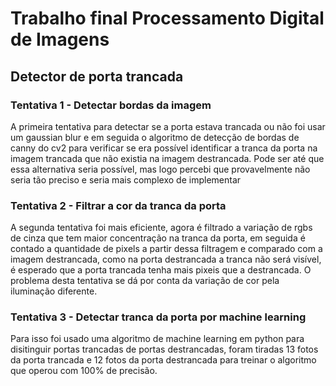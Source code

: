 # Trabalho final Processamento Digital de Imagens
## Detector de porta trancada

### Tentativa 1 - Detectar bordas da imagem
A primeira tentativa para detectar se a porta estava trancada ou não foi usar um gaussian blur
e em seguida o algoritmo de detecção de bordas de canny do cv2 para verificar se era possível
identificar a tranca da porta na imagem trancada que não existia na imagem destrancada. Pode
ser até que essa alternativa seria possível, mas logo percebi que provavelmente não seria tão
preciso e seria mais complexo de implementar

### Tentativa 2 - Filtrar a cor da tranca da porta
A segunda tentativa foi mais eficiente, agora é filtrado a variação de rgbs de cinza que tem maior
concentração na tranca da porta, em seguida é contado a quantidade de pixels a partir dessa filtragem
e comparado com a imagem destrancada, como na porta destrancada a tranca não será visível, é esperado
que a porta trancada tenha mais pixeis que a destrancada. O problema desta tentativa se dá por conta
da variação de cor pela iluminação diferente.

### Tentativa 3 - Detectar tranca da porta por machine learning
Para isso foi usado uma algoritmo de machine learning em python para disitinguir portas trancadas de
portas destrancadas, foram tiradas 13 fotos da porta trancada e 12 fotos da porta destrancada para
treinar o algoritmo que operou com 100% de precisão.
